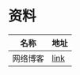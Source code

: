 # 资料

| 名称     | 地址                                                         |
| -------- | ------------------------------------------------------------ |
| 网络博客 | [link](https://blog.csdn.net/weixin_43611106/article/details/122011691) |


